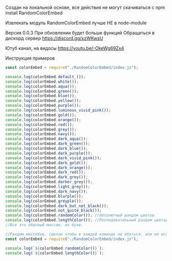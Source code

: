 Создан на локальной основе, все действия не могут скачиваться с npm install RandomColorEmbed

Извлекать модуль RandomColorEmbed лучше НЕ в node-module

Версия 0.0.3
При обновлении будет больше функций
Обращаться в дискорд сервер
https://discord.gg/xzWKwsU

Ютуб канал, на видосы
https://youtu.be/-OkeWg69Zx4

Инструкция примеров

```js
const colorEmbed = require("./RandomColorEmbed/index.js");

console.log(colorEmbed.default_());
console.log(colorEmbed.white());
console.log(colorEmbed.aqua());
console.log(colorEmbed.green());
console.log(colorEmbed.blue());
console.log(colorEmbed.yellow());
console.log(colorEmbed.purple());
console.log(colorEmbed.luminous_vivid_pink());
console.log(colorEmbed.gold());
console.log(colorEmbed.orange());
console.log(colorEmbed.red());
console.log(colorEmbed.grey());
console.log(colorEmbed.navy());
console.log(colorEmbed.dark_aqua());
console.log(colorEmbed.dark_green());
console.log(colorEmbed.dark_blue());
console.log(colorEmbed.dark_purple());
console.log(colorEmbed.dark_vivid_pink());
console.log(colorEmbed.dark_gold());
console.log(colorEmbed.dark_orange());
console.log(colorEmbed.dark_red());
console.log(colorEmbed.dark_grey());
console.log(colorEmbed.darker_grey());
console.log(colorEmbed.light_grey());
console.log(colorEmbed.dark_navy());
console.log(colorEmbed.blurple());
console.log(colorEmbed.greyple());
console.log(colorEmbed.dark_but_not_black());
console.log(colorEmbed.not_quite_black());
console.log(colorEmbed.randomColor()); //абсолютный рандом цветов
console.log(colorEmbed.lengthColor()); //Последовательный рандом цветов
//Все это обычный массив, из букв.
```
```js
//Рандом массивов, сделан чтобы в каждой команде не ебаться. или не использовать глобалку
const colorEmbed = require("./RandomColorEmbed/index.js");

console.log(`${colorEmbed.randomColor()}`);
console.log(`${colorEmbed.lengthColor()}`);
```
